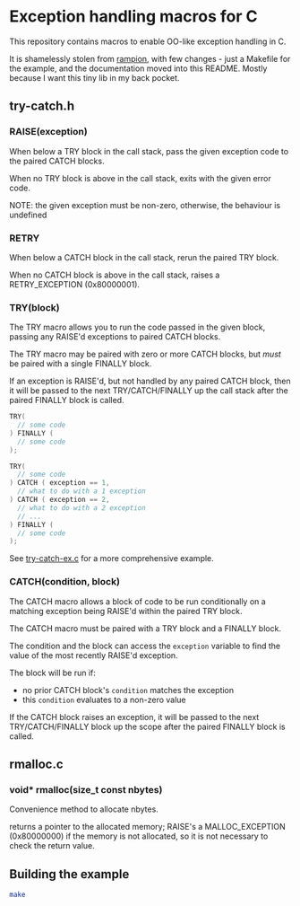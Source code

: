 # Exception handling macros for C

This repository contains macros to enable OO-like exception handling in C.

It is shamelessly stolen from [rampion](https://gist.github.com/rampion/91594), with few changes -
just a Makefile for the example, and the documentation moved into this README.  Mostly because I
want this tiny lib in my back pocket.

## try-catch.h

### RAISE(exception)

When below a TRY block in the call stack, pass the given exception code to the paired CATCH blocks.

When no TRY block is above in the call stack, exits with the given error code.

NOTE: the given exception must be non-zero, otherwise, the behaviour is undefined

### RETRY

When below a CATCH block in the call stack, rerun the paired TRY block.

When no CATCH block is above in the call stack, raises a RETRY_EXCEPTION (0x80000001).

### TRY(block)

The TRY macro allows you to run the code passed in the given block, passing any RAISE'd exceptions
to paired CATCH blocks.

The TRY macro may be paired with zero or more CATCH blocks, but *must* be paired with a single
FINALLY block.

If an exception is RAISE'd, but not handled by any paired CATCH block, then it will be passed to
the next TRY/CATCH/FINALLY up the call stack after the paired FINALLY block is called.

```c
TRY(
  // some code
) FINALLY (
  // some code
);

TRY(
  // some code
) CATCH ( exception == 1,
  // what to do with a 1 exception
) CATCH ( exception == 2,
  // what to do with a 2 exception
  // ...
) FINALLY (
  // some code
);
```

See [try-catch-ex.c](./try-catch-ex.c) for a more comprehensive example.

### CATCH(condition, block)

The CATCH macro allows a block of code to be run conditionally on a matching exception being
RAISE'd within the paired TRY block.
 
The CATCH macro must be paired with a TRY block and a FINALLY block.

The condition and the block can access the `exception` variable to find the value of the most
recently RAISE'd exception.

The block will be run if:

 * no prior CATCH block's `condition` matches the exception
 * this `condition` evaluates to a non-zero value

If the CATCH block raises an exception, it will be passed to the next TRY/CATCH/FINALLY block up
the scope after the paired FINALLY block is called.

## rmalloc.c

### void* rmalloc(size_t const nbytes)

Convenience method to allocate nbytes.

returns a pointer to the allocated memory; RAISE's a MALLOC_EXCEPTION (0x80000000) if the memory
is not allocated, so it is not necessary to check the return value.

## Building the example

```bash
make
```